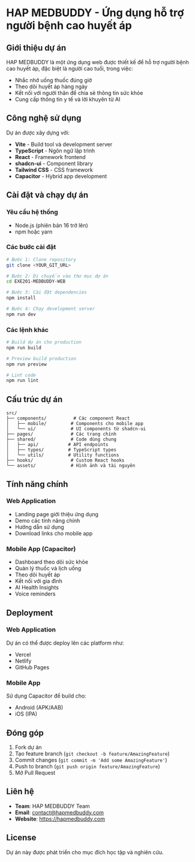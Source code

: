 # HAP MEDBUDDY - Ứng dụng hỗ trợ người bệnh cao huyết áp

## Giới thiệu dự án

HAP MEDBUDDY là một ứng dụng web được thiết kế để hỗ trợ người bệnh cao huyết áp, đặc biệt là người cao tuổi, trong việc:
- Nhắc nhở uống thuốc đúng giờ
- Theo dõi huyết áp hàng ngày
- Kết nối với người thân để chia sẻ thông tin sức khỏe
- Cung cấp thông tin y tế và lời khuyên từ AI

## Công nghệ sử dụng

Dự án được xây dựng với:
- **Vite** - Build tool và development server
- **TypeScript** - Ngôn ngữ lập trình
- **React** - Framework frontend
- **shadcn-ui** - Component library
- **Tailwind CSS** - CSS framework
- **Capacitor** - Hybrid app development

## Cài đặt và chạy dự án

### Yêu cầu hệ thống
- Node.js (phiên bản 16 trở lên)
- npm hoặc yarn

### Các bước cài đặt

```sh
# Bước 1: Clone repository
git clone <YOUR_GIT_URL>

# Bước 2: Di chuyển vào thư mục dự án
cd EXE201-MEDBUDDY-WEB

# Bước 3: Cài đặt dependencies
npm install

# Bước 4: Chạy development server
npm run dev
```

### Các lệnh khác

```sh
# Build dự án cho production
npm run build

# Preview build production
npm run preview

# Lint code
npm run lint
```

## Cấu trúc dự án

```
src/
├── components/          # Các component React
│   ├── mobile/         # Components cho mobile app
│   └── ui/             # UI components từ shadcn-ui
├── pages/              # Các trang chính
├── shared/             # Code dùng chung
│   ├── api/           # API endpoints
│   ├── types/         # TypeScript types
│   └── utils/         # Utility functions
├── hooks/              # Custom React hooks
└── assets/             # Hình ảnh và tài nguyên
```

## Tính năng chính

### Web Application
- Landing page giới thiệu ứng dụng
- Demo các tính năng chính
- Hướng dẫn sử dụng
- Download links cho mobile app

### Mobile App (Capacitor)
- Dashboard theo dõi sức khỏe
- Quản lý thuốc và lịch uống
- Theo dõi huyết áp
- Kết nối với gia đình
- AI Health Insights
- Voice reminders

## Deployment

### Web Application
Dự án có thể được deploy lên các platform như:
- Vercel
- Netlify
- GitHub Pages

### Mobile App
Sử dụng Capacitor để build cho:
- Android (APK/AAB)
- iOS (IPA)

## Đóng góp

1. Fork dự án
2. Tạo feature branch (`git checkout -b feature/AmazingFeature`)
3. Commit changes (`git commit -m 'Add some AmazingFeature'`)
4. Push to branch (`git push origin feature/AmazingFeature`)
5. Mở Pull Request

## Liên hệ

- **Team**: HAP MEDBUDDY Team
- **Email**: contact@hapmedbuddy.com
- **Website**: https://hapmedbuddy.com

## License

Dự án này được phát triển cho mục đích học tập và nghiên cứu.